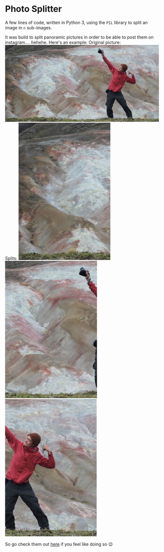 # Photo Splitter

A few lines of code, written in Python 3, using the `PIL` library to split an image in `n` sub-images.

It was build to split panoramic pictures in order to be able to post them on instagram.... hehehe. Here's an example:
Original picture:
![Full Image](https://raw.githubusercontent.com/joseluishaddad/PyThings/master/photo_split/input/usain_jose.jpg "Full")
Splits:
![Section 1](https://raw.githubusercontent.com/joseluishaddad/PyThings/master/photo_split/output/0.jpg "Sec 1")
![Section 2](https://raw.githubusercontent.com/joseluishaddad/PyThings/master/photo_split/output/1.jpg "Sec 2")
![Section 3](https://raw.githubusercontent.com/joseluishaddad/PyThings/master/photo_split/output/2.jpg "Sec 3")

So go check them out [here](https://www.instagram.com/josehaddadc) if you feel like doing so :wink: